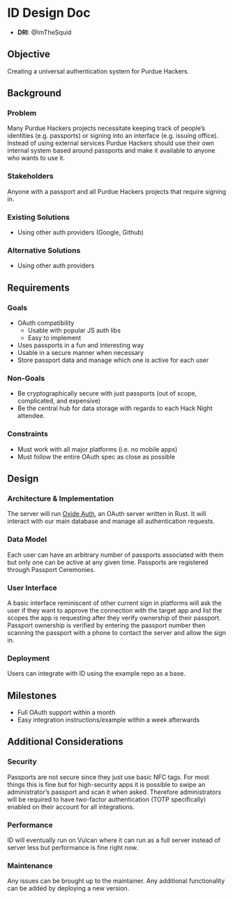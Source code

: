 # ID Design Doc

- **DRI**: @ImTheSquid

## Objective

Creating a universal authentication system for Purdue Hackers.

## Background

### Problem

Many Purdue Hackers projects necessitate keeping track of people’s identities (e.g. passports) or signing into an interface (e.g. issuing office). Instead of using external services Purdue Hackers should use their own internal system based around passports and make it available to anyone who wants to use it.

### Stakeholders

Anyone with a passport and all Purdue Hackers projects that require signing in.

### Existing Solutions

- Using other auth providers (Google, Github)

### Alternative Solutions

- Using other auth providers

## Requirements

### Goals

- OAuth compatibility
	- Usable with popular JS auth libs
	- Easy to implement
- Uses passports in a fun and interesting way
- Usable in a secure manner when necessary
- Store passport data and manage which one is active for each user

### Non-Goals

- Be cryptographically secure with just passports (out of scope, complicated, and expensive)
- Be the central hub for data storage with regards to each Hack Night attendee.

### Constraints

- Must work with all major platforms (i.e. no mobile apps)
- Must follow the entire OAuth spec as close as possible

## Design

### Architecture & Implementation

The server will run [Oxide Auth](https://github.com/HeroicKatora/oxide-auth), an OAuth server written in Rust. It will interact with our main database and manage all authentication requests.

### Data Model

Each user can have an arbitrary number of passports associated with them but only one can be active at any given time. Passports are registered through Passport Ceremonies.

### User Interface

A basic interface reminiscent of other current sign in platforms will ask the user if they want to approve the connection with the target app and list the scopes the app is requesting after they verify ownership of their passport. Passport ownership is verified by entering the passport number then scanning the passport with a phone to contact the server and allow the sign in.

### Deployment

Users can integrate with ID using the example repo as a base.

## Milestones

- Full OAuth support within a month
- Easy integration instructions/example within a week afterwards

## Additional Considerations

### Security

Passports are not secure since they just use basic NFC tags. For most things this is fine but for high-security apps it is possible to swipe an administrator’s passport and scan it when asked. Therefore administrators will be required to have two-factor authentication (TOTP specifically) enabled on their account for all integrations.

### Performance

ID will eventually run on Vulcan where it can run as a full server instead of server less but performance is fine right now.

### Maintenance

Any issues can be brought up to the maintainer. Any additional functionality can be added by deploying a new version.
